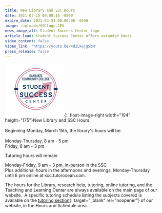 ```yaml
---
title: New Library and SSC Hours
date: 2021-03-15 09:08:16 -0500
expire_date: 2021-03-31 00:00:00 -0500
image: /uploads/SSClogo.JPG
news_image_alt: Student Success Center logo
article_lead: Student Success Center offers extended hours
video_content: false
video_link: 'https://youtu.be/4d2LkGjg5bM'
press_release: false
---
```

![](/uploads/SSClogo.JPG){: .float-image-right width="194" height="175"}New Library and SSC Hours<br><br>​Beginning Monday, March 15th, the library's hours will be:<br><br>Monday-Thursday, 8 am - 5 pm<br>Friday, 8 am - 3 pm

Tutoring hours will remain:

Monday-Friday, 9 am - 3 pm, in-person in the SSC<br>Plus additional hours in the afternoons and evenings, Monday-Thursday until 8 pm online at kcc.tutorocean.com.

The hours for the Library, research help, tutoring, online tutoring, and the Teaching and Learning Center are always available on the main page of our website. &nbsp;A specific tutoring schedule listing the subjects covered is available on the [tutoring section](https://library.kcc.edu/tutoring/){: target="_blank" rel="noopener"} of our website, in the Hours and Schedule area.
